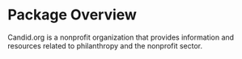 # Package Overview

Candid.org is a nonprofit organization that provides information and resources related to philanthropy and the nonprofit sector.
